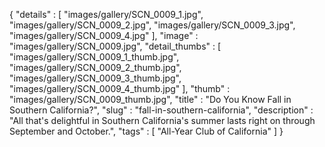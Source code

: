{
  "details" : [
                 "images/gallery/SCN_0009_1.jpg",
                 "images/gallery/SCN_0009_2.jpg",
                 "images/gallery/SCN_0009_3.jpg",
                 "images/gallery/SCN_0009_4.jpg"
               ],
  "image" : "images/gallery/SCN_0009.jpg",
  "detail_thumbs" : [
                       "images/gallery/SCN_0009_1_thumb.jpg",
                       "images/gallery/SCN_0009_2_thumb.jpg",
                       "images/gallery/SCN_0009_3_thumb.jpg",
                       "images/gallery/SCN_0009_4_thumb.jpg"
                     ],
  "thumb" : "images/gallery/SCN_0009_thumb.jpg",
  "title" : "Do You Know Fall in Southern California?",
  "slug" : "fall-in-southern-california",
  "description" : "All that's delightful in Southern California's summer lasts right on through September and October.",
  "tags" : [
              "All-Year Club of California"
            ]
}
